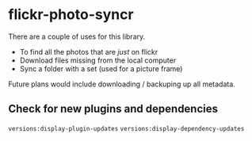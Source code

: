 # flickr-photo-syncr

There are a couple of uses for this library.
* To find all the photos that are _just_ on flickr
* Download files missing from the local computer
* Sync a folder with a set (used for a picture frame)

Future plans would include downloading / backuping up all metadata.

## Check for new plugins and dependencies
`versions:display-plugin-updates`
`versions:display-dependency-updates`
